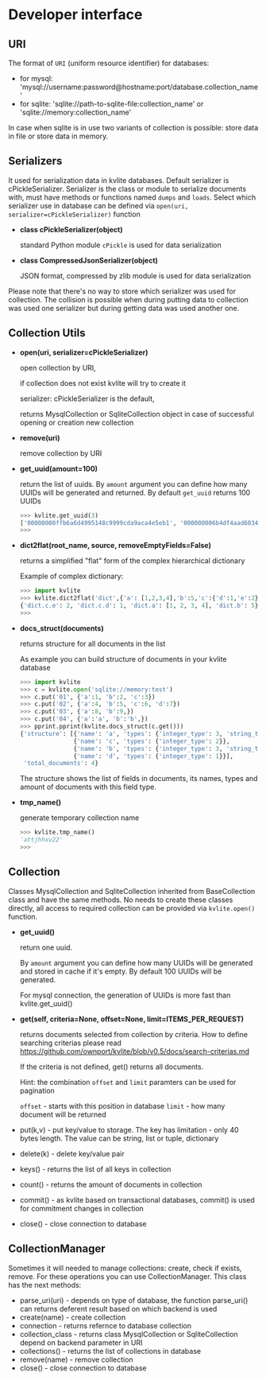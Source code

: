 # Developer interface

## URI

The format of ``URI`` (uniform resource identifier) for databases:

- for mysql: 'mysql://username:password@hostname:port/database.collection_name'
- for sqlite: 'sqlite://path-to-sqlite-file:collection_name' or 'sqlite://memory:collection_name'
 
In case when sqlite is in use two variants of collection is possible: store data in file or store data in memory.


## Serializers

It used for serialization data in kvlite databases. Default serializer is cPickleSerializer. 
Serializer is the class or module to serialize documents with, must have methods or functions named 
``dumps`` and ``loads``. Select which serializer use in database can be defined via `open(uri, serializer=cPickleSerializer)` function

- **class cPickleSerializer(object)**

    standard Python module `cPickle` is used for data serialization 

- **class CompressedJsonSerializer(object)**

    JSON format, compressed by zlib module is used for data serialization

Please note that there's no way to store which serializer was used for collection. The collision is possible when during putting data to collection was used one serializer but during getting data was used another one.

## Collection Utils

- **open(uri, serializer=cPickleSerializer)**

    open collection by URI, 
    
    if collection does not exist kvlite will try to create it
    
    serializer: cPickleSerializer is the default,

    returns MysqlCollection or SqliteCollection object in case of successful opening or creation new collection 
    
- **remove(uri)**

    remove collection by URI

- **get_uuid(amount=100)**

    return the list of uuids. By `amount` argument you can define how many UUIDs will be generated and returned. By default `get_uuid` returns 100 UUIDs
    ```python
    >>> kvlite.get_uuid(3)
    ['00000000ffb6a6d4995148c9999cda9aca4e5eb1', '000000006b4df4aad6034083a8197e0eec85d37e', '00000000a8f3a84c5b8a44598095f0f1f9de07a1']
    >>>
    ``` 
 
- **dict2flat(root_name, source, removeEmptyFields=False)**

    returns a simplified "flat" form of the complex hierarchical dictionary

    Example of complex dictionary:
    ```python
    >>> import kvlite
    >>> kvlite.dict2flat('dict',{'a': [1,2,3,4],'b':5,'c':{'d':1,'e':2}})
    {'dict.c.e': 2, 'dict.c.d': 1, 'dict.a': [1, 2, 3, 4], 'dict.b': 5}
    >>>
    ```

- **docs_struct(documents)**

    returns structure for all documents in the list

    As example you can build structure of documents in your kvlite database
    ```python
    >>> import kvlite
    >>> c = kvlite.open('sqlite://memory:test')
    >>> c.put('01', {'a':1, 'b':2, 'c':3})
    >>> c.put('02', {'a':4, 'b':5, 'c':6, 'd':7})
    >>> c.put('03', {'a':8, 'b':9,})
    >>> c.put('04', {'a':'a', 'b':'b',})
    >>> pprint.pprint(kvlite.docs_struct(c.get()))
    {'structure': [{'name': 'a', 'types': {'integer_type': 3, 'string_type': 1}},
                   {'name': 'c', 'types': {'integer_type': 2}},
                   {'name': 'b', 'types': {'integer_type': 3, 'string_type': 1}},
                   {'name': 'd', 'types': {'integer_type': 1}}],
     'total_documents': 4}
    ```
    The structure shows the list of fields in documents, its names, types and amount of documents
    with this field type. 
    
- **tmp_name()**

    generate temporary collection name
    ```python
    >>> kvlite.tmp_name()
    'attjhhxv22'
    >>>
    ```

## Collection

Classes MysqlCollection and SqliteCollection inherited from BaseCollection class and have the same methods. No needs to create these classes directly, all access to required collection can be provided via `kvlite.open()` function. 

- **get_uuid()**

    return one uuid. 
        
    By `amount` argument you can define how many UUIDs will be generated and 
    stored in cache if it's empty. By default 100 UUIDs will be generated.
        
    For mysql connection, the generation of UUIDs is more fast than kvlite.get_uuid()

- **get(self, criteria=None, offset=None, limit=ITEMS_PER_REQUEST)**

    returns documents selected from collection by criteria. How to define searching criterias please read <https://github.com/ownport/kvlite/blob/v0.5/docs/search-criterias.md>
            
    If the criteria is not defined, get() returns all documents.

    Hint: the combination `offset` and `limit` paramters can be used for pagination
            
    `offset` - starts with this position in database
    `limit` - how many document will be returned

- put(k,v)     - put key/value to storage. The key has limitation - only 40 bytes length. The value can be string, list or tuple, dictionary
- delete(k)    - delete key/value pair
- keys()       - returns the list of all keys in collection
- count()      - returns the amount of documents in collection
- commit()     - as kvlite based on transactional databases, commit() is used for commitment changes in collection
- close()      - close connection to database

## CollectionManager

Sometimes it will needed to manage collections: create, check if exists, remove. For these operations you can use CollectionManager. This class has the next methods:

- parse_uri(uri)   - depends on type of database, the function parse_uri() can returns deferent result based on which backend is used
- create(name)     - create collection
- connection       - returns refernce to database collection
- collection_class - returns class MysqlCollection or SqliteCollection depend on backend parameter in URI
- collections()    - returns the list of collections in database
- remove(name)     - remove collection
- close()          - close connection to database


